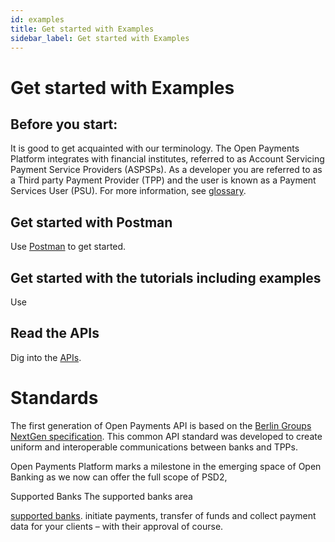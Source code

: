 ```yaml
---
id: examples
title: Get started with Examples
sidebar_label: Get started with Examples
---
```



Get started with Examples
===========

Before you start:
-----------------

It is good to get acquainted with our terminology. The Open Payments Platform
integrates with financial institutes, referred to as Account Servicing Payment
Service Providers (ASPSPs). As a developer you are referred to as a Third party
Payment Provider (TPP) and the user is known as a Payment Services User (PSU).
For more information, see [glossary](glossary.md).

Get started with Postman
-------------------------------------------------------------------------
Use [Postman](https://www.getpostman.com) to get started.

Get started with the tutorials including examples
---------------------------
Use 

Read the APIs
-------------
Dig into the [APIs](http://localhost:3000/en/openpayments-NextGenPSD2-1.3.3.html).

Standards
=========

The first generation of Open Payments API is based on the [Berlin Groups NextGen
specification](https://www.berlin-group.org/psd2-access-to-bank-accounts). This
common API standard was developed to create uniform and interoperable
communications between banks and TPPs.

Open Payments Platform marks a milestone in the emerging space of Open Banking
as we now can offer the full scope of PSD2, 

Supported Banks
The supported banks area 

[supported banks](banks.md). initiate payments, transfer of funds and collect
payment data for your clients – with their approval of course.